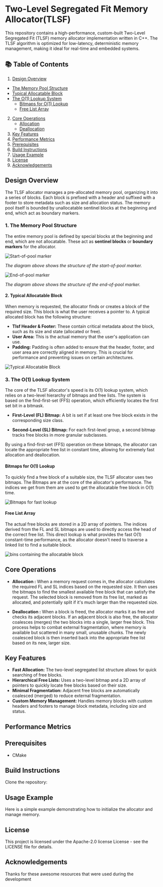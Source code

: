 # Two-Level Segregated Fit Memory Allocator(TLSF)
This repository contains a high-performance, custom-built Two-Level Segregated Fit (TLSF) memory allocator implementation written in C++. The TLSF algorithm is optimized for low-latency, deterministic memory management, making it ideal for real-time and embedded systems.

## 📚 Table of Contents

1.  [Design Overview](#design-overview)
*  [The Memory Pool Structure](#1-the-memory-pool-structure)
*  [Typical Allocatable Block](#2-typical-allocatable-block)
*  [The O(1) Lookup System](#3-the-o1-lookup-system)
    * [Bitmaps for O(1) Lookup](#bitmaps-for-o1-lookup)
    * [Free List Array](#free-list-array)
2.  [Core Operations](#core-operations)
    * [Allocation](#allocation)
    * [Deallocation](#deallocation)
3.  [Key Features](#key-features)
4.  [Performance Metrics](#performance-metrics)
5.  [Prerequisites](#prerequisites)
6.  [Build Instructions](#build-instructions)
7. [Usage Example](#usage-example)
8. [License](#license)
9. [Acknowledgements](#acknowledgements)


## Design Overview

The TLSF allocator manages a pre-allocated memory pool, organizing it into a series of blocks. Each block is prefixed with a header and suffixed with a footer to store metadata such as size and allocation status. The memory pool itself is bounded by unallocatable sentinel blocks at the beginning and end, which act as boundary markers.

### **1. The Memory Pool Structure**

The entire memory pool is defined by special blocks at the beginning and end, which are not allocatable. These act as **sentinel blocks** or **boundary markers** for the allocator.


![Start-of-pool marker](diagrams/start-marker.png)

*The diagram above shows the structure of the start-of-pool marker.*


![End-of-pool marker](diagrams/end-marker.png)

*The diagram above shows the structure of the end-of-pool marker.*



#### **2. Typical Allocatable Block**

When memory is requested, the allocator finds or creates a block of the required size. This block is what the user receives a pointer to. A typical allocated block has the following structure:

* **Tlsf Header & Footer:** These contain critical metadata about the block, such as its size and state (allocated or free).
* **User Area:** This is the actual memory that the user's application can use.
* **Padding:** Padding is often added to ensure that the header, footer, and user area are correctly aligned in memory. This is crucial for performance and preventing issues on certain architectures.

![Typical Allocatable Block](diagrams/typical-allocatable-block.png)

### **3. The O(1) Lookup System**

The core of the TLSF allocator's speed is its O(1) lookup system, which relies on a two-level hierarchy of bitmaps and free lists. The system is based on the find-first-set (FFS) operation, which efficiently locates the first set bit in a bitmask.

- **First-Level (FL) Bitmap:** A bit is set if at least one free block exists in the corresponding size class.

- **Second-Level (SL) Bitmap:** For each first-level group, a second bitmap tracks free blocks in more granular subclasses.

By using a find-first-set (FFS) operation on these bitmaps, the allocator can locate the appropriate free list in constant time, allowing for extremely fast allocation and deallocation.

#### **Bitmaps for O(1) Lookup**
To quickly find a free block of a suitable size, the TLSF allocator uses two bitmaps. The Bitmaps are at the core of the allocator's performance. The indices we get from them are used to get the allocatable free block in O(1) time.

![Bitmaps for fast lookup](diagrams/bitmaps.png)


#### **Free List Array**

The actual free blocks are stored in a 2D array of pointers. The indices derived from the FL and SL bitmaps are used to directly access the head of the correct free list. This direct lookup is what provides the fast O(1) constant-time performance, as the allocator doesn't need to traverse a linked list to find a suitable block.

![bins containing the allocatable block](diagrams/bins.png)

## Core Operations

* **Allocation :** When a memory request comes in, the allocator calculates the required FL and SL indices based on the requested size. It then uses the bitmaps to find the smallest available free block that can satisfy the request. The selected block is removed from its free list, marked as allocated, and potentially split if it's much larger than the requested size.

* **Deallocation :** When a block is freed, the allocator marks it as free and checks its adjacent blocks. If an adjacent block is also free, the allocator coalesces (merges) the two blocks into a single, larger free block. This process helps to combat external fragmentation, where memory is available but scattered in many small, unusable chunks. The newly coalesced block is then inserted back into the appropriate free list based on its new, larger size.

## Key Features

* **Fast Allocation:** The two-level segregated list structure allows for quick searching of free blocks.
* **Hierarchical Free Lists:** Uses a two-level bitmap and a 2D array of pointers to quickly locate free blocks based on their size.
* **Minimal Fragmentation:** Adjacent free blocks are automatically coalesced (merged) to reduce external fragmentation.
* **Custom Memory Management:** Handles memory blocks with custom headers and footers to manage block metadata, including size and status.

## Performance Metrics

## Prerequisites
* CMake 

## Build Instructions
Clone the repository:


## Usage Example
Here is a simple example demonstrating how to initialize the allocator and manage memory.


## License
This project is licensed under the Apache-2.0 license License - see the LICENSE file for details.

## Acknowledgements

Thanks for these awesome resources that were used during the development
